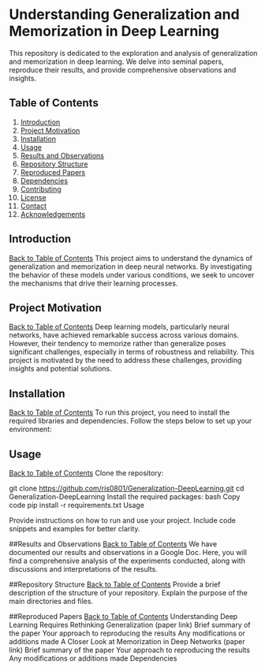 # Understanding Generalization and Memorization in Deep Learning

This repository is dedicated to the exploration and analysis of generalization and memorization in deep learning. We delve into seminal papers, reproduce their results, and provide comprehensive observations and insights.

## Table of Contents
1. [Introduction](#introduction)
2. [Project Motivation](#project-motivation)
3. [Installation](#installation)
4. [Usage](#usage)
5. [Results and Observations](#results-and-observations)
6. [Repository Structure](#repository-structure)
7. [Reproduced Papers](#reproduced-papers)
8. [Dependencies](#dependencies)
9. [Contributing](#contributing)
10. [License](#license)
11. [Contact](#contact)
12. [Acknowledgements](#acknowledgements)


## Introduction
[Back to Table of Contents](#table-of-contents)
This project aims to understand the dynamics of generalization and memorization in deep neural networks. By investigating the behavior of these models under various conditions, we seek to uncover the mechanisms that drive their learning processes.

## Project Motivation
[Back to Table of Contents](#table-of-contents)
Deep learning models, particularly neural networks, have achieved remarkable success across various domains. However, their tendency to memorize rather than generalize poses significant challenges, especially in terms of robustness and reliability. This project is motivated by the need to address these challenges, providing insights and potential solutions.

## Installation
[Back to Table of Contents](#table-of-contents)
To run this project, you need to install the required libraries and dependencies. Follow the steps below to set up your environment:

## Usage
[Back to Table of Contents](#table-of-contents)
Clone the repository:

git clone https://github.com/ris0801/Generalization-DeepLearning.git
cd Generalization-DeepLearning
Install the required packages:
bash
Copy code
pip install -r requirements.txt
Usage

Provide instructions on how to run and use your project. Include code snippets and examples for better clarity.

##Results and Observations
[Back to Table of Contents](#table-of-contents)
We have documented our results and observations in a Google Doc. Here, you will find a comprehensive analysis of the experiments conducted, along with discussions and interpretations of the results.

##Repository Structure
[Back to Table of Contents](#table-of-contents)
Provide a brief description of the structure of your repository. Explain the purpose of the main directories and files.

##Reproduced Papers
[Back to Table of Contents](#table-of-contents)
Understanding Deep Learning Requires Rethinking Generalization (paper link)
Brief summary of the paper
Your approach to reproducing the results
Any modifications or additions made
A Closer Look at Memorization in Deep Networks (paper link)
Brief summary of the paper
Your approach to reproducing the results
Any modifications or additions made
Dependencies
